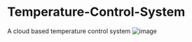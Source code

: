 # Temperature-Control-System
A cloud based temperature control system
![image](https://user-images.githubusercontent.com/29564698/205453877-c041bfcc-cfa1-45d8-8b87-39132bebce1b.png)
